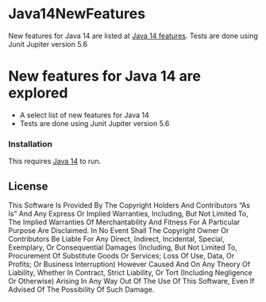 # Java14NewFeatures

New features for Java 14 are listed at [Java 14 features](http://openjdk.java.net/projects/jdk/14/).
Tests are done using Junit Jupiter version 5.6

# New features for Java 14 are explored

  - A select list of new features for Java 14
  - Tests are done using Junit Jupiter version 5.6

### Installation

This requires [Java 14](https://adoptopenjdk.net/releases.html?variant=openjdk14&jvmVariant=hotspot) to run.

License
----

This Software Is Provided By The Copyright Holders And Contributors “As Is” And Any Express Or Implied Warranties, Including, But Not Limited To, The Implied Warranties Of Merchantability And Fitness For A Particular Purpose Are Disclaimed. In No Event Shall The Copyright Owner Or Contributors Be Liable For Any Direct, Indirect, Incidental, Special, Exemplary, Or Consequential Damages (Including, But Not Limited To, Procurement Of Substitute Goods Or Services; Loss Of Use, Data, Or Profits; Or Business Interruption) However Caused And On Any Theory Of Liability, Whether In Contract, Strict Liability, Or Tort (Including Negligence Or Otherwise) Arising In Any Way Out Of The Use Of This Software, Even If Advised Of The Possibility Of Such Damage.
